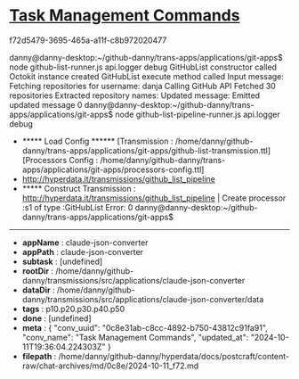 # [Task Management Commands](https://claude.ai/chat/0c8e31ab-c8cc-4892-b750-43812c91fa91)

f72d5479-3695-465a-a11f-c8b972020477

danny@danny-desktop:~/github-danny/trans-apps/applications/git-apps$ node github-list-runner.js 
 api.logger debug
GitHubList constructor called
Octokit instance created
GitHubList execute method called
Input message:
Fetching repositories for username: danja
Calling GitHub API
Fetched 30 repositories
Extracted repository names:
Updated message:
Emitted updated message
0
danny@danny-desktop:~/github-danny/trans-apps/applications/git-apps$ node github-list-pipeline-runner.js
 api.logger debug
+ ***** Load Config ******
[Transmission : /home/danny/github-danny/trans-apps/applications/git-apps/github-list-transmission.ttl]
[Processors Config : /home/danny/github-danny/trans-apps/applications/git-apps/processors-config.ttl]
+ http://hyperdata.it/transmissions/github_list_pipeline
+ ***** Construct Transmission :  <http://hyperdata.it/transmissions/github_list_pipeline>
| Create processor :s1 of type :GitHubList
Error:
0
danny@danny-desktop:~/github-danny/trans-apps/applications/git-apps$

---

* **appName** : claude-json-converter
* **appPath** : claude-json-converter
* **subtask** : [undefined]
* **rootDir** : /home/danny/github-danny/transmissions/src/applications/claude-json-converter
* **dataDir** : /home/danny/github-danny/transmissions/src/applications/claude-json-converter/data
* **tags** : p10.p20.p30.p40.p50
* **done** : [undefined]
* **meta** : {
  "conv_uuid": "0c8e31ab-c8cc-4892-b750-43812c91fa91",
  "conv_name": "Task Management Commands",
  "updated_at": "2024-10-11T19:36:04.224303Z"
}
* **filepath** : /home/danny/github-danny/hyperdata/docs/postcraft/content-raw/chat-archives/md/0c8e/2024-10-11_f72.md